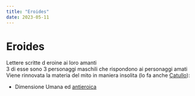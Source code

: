 ```yaml
---
title: "Eroides"
date: 2023-05-11
---
```

# Eroides
Lettere scritte d eroine ai loro amanti  
3 di esse sono 3 personaggi maschili che rispondono ai personaggi amati  
Viene rinnovata la materia del mito in maniera insolita (lo fa anche [Catullo](/notes/Catullo)):  
- Dimensione Umana ed [antieroica](/notes/Antieroe)
